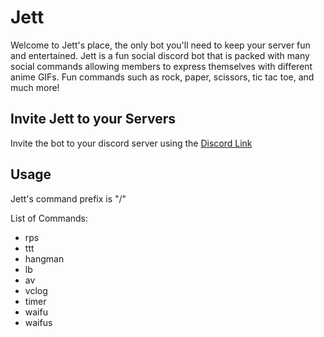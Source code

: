 # Jett 

Welcome to Jett's place, the only bot you'll need to keep your server fun and entertained. Jett is a fun social discord bot that is packed with many social commands allowing members to express themselves with different anime GIFs. Fun commands such as rock, paper, scissors, tic tac toe, and much more! 

## Invite Jett to your Servers

Invite the bot to your discord server using the [Discord Link](https://discord.com/api/oauth2/authorize?client_id=791423947283103777&permissions=8&scope=bot)

## Usage
Jett's command prefix is "/"

List of Commands:
- rps 
- ttt 
- hangman 
- lb
- av
- vclog
- timer
- waifu
- waifus

